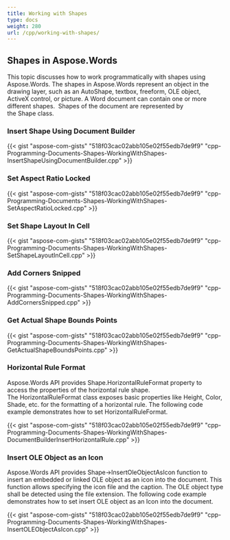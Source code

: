 ```yaml
---
title: Working with Shapes
type: docs
weight: 280
url: /cpp/working-with-shapes/
---
```


## **Shapes in Aspose.Words**

This topic discusses how to work programmatically with shapes using Aspose.Words. The shapes in Aspose.Words represent an object in the drawing layer, such as an AutoShape, textbox, freeform, OLE object, ActiveX control, or picture. A Word document can contain one or more different shapes.  Shapes of the document are represented by the Shape class.

### **Insert Shape Using Document Builder**

{{< gist "aspose-com-gists" "518f03cac02abb105e02f55edb7de9f9" "cpp-Programming-Documents-Shapes-WorkingWithShapes-InsertShapeUsingDocumentBuilder.cpp" >}}

### **Set Aspect Ratio Locked**

{{< gist "aspose-com-gists" "518f03cac02abb105e02f55edb7de9f9" "cpp-Programming-Documents-Shapes-WorkingWithShapes-SetAspectRatioLocked.cpp" >}}

### **Set Shape Layout In Cell**

{{< gist "aspose-com-gists" "518f03cac02abb105e02f55edb7de9f9" "cpp-Programming-Documents-Shapes-WorkingWithShapes-SetShapeLayoutInCell.cpp" >}}

### **Add Corners Snipped**

{{< gist "aspose-com-gists" "518f03cac02abb105e02f55edb7de9f9" "cpp-Programming-Documents-Shapes-WorkingWithShapes-AddCornersSnipped.cpp" >}}

### **Get Actual Shape Bounds Points**

{{< gist "aspose-com-gists" "518f03cac02abb105e02f55edb7de9f9" "cpp-Programming-Documents-Shapes-WorkingWithShapes-GetActualShapeBoundsPoints.cpp" >}}

### **Horizontal Rule Format**

Aspose.Words API provides Shape.HorizontalRuleFormat property to access the properties of the horizontal rule shape. The HorizontalRuleFormat class exposes basic properties like Height, Color, Shade, etc. for the formatting of a horizontal rule. The following code example demonstrates how to set HorizontalRuleFormat.

{{< gist "aspose-com-gists" "518f03cac02abb105e02f55edb7de9f9" "cpp-Programming-Documents-Shapes-WorkingWithShapes-DocumentBuilderInsertHorizontalRule.cpp" >}}

### **Insert OLE Object as an Icon**

Aspose.Words API provides Shape->InsertOleObjectAsIcon function to insert an embedded or linked OLE object as an icon into the document. This function allows specifying the icon file and the caption. The OLE object type shall be detected using the file extension. The following code example demonstrates how to set insert OLE object as an Icon into the document.

{{< gist "aspose-com-gists" "518f03cac02abb105e02f55edb7de9f9" "cpp-Programming-Documents-Shapes-WorkingWithShapes-InsertOLEObjectAsIcon.cpp" >}}
